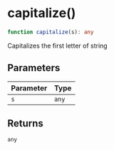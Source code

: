 # capitalize()

```ts
function capitalize(s): any
```

Capitalizes the first letter of string

## Parameters

| Parameter | Type |
| ------ | ------ |
| `s` | `any` |

## Returns

`any`
